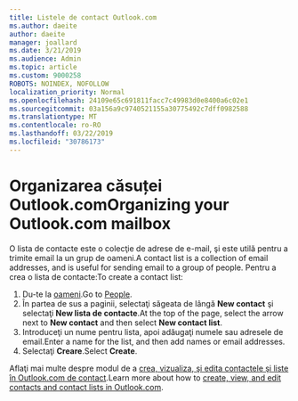 ```yaml
---
title: Listele de contact Outlook.com
ms.author: daeite
author: daeite
manager: joallard
ms.date: 3/21/2019
ms.audience: Admin
ms.topic: article
ms.custom: 9000258
ROBOTS: NOINDEX, NOFOLLOW
localization_priority: Normal
ms.openlocfilehash: 24109e65c691811facc7c49983d0e8400a6c02e1
ms.sourcegitcommit: 03a156a9c9740521155a30775492c7dff0982588
ms.translationtype: MT
ms.contentlocale: ro-RO
ms.lasthandoff: 03/22/2019
ms.locfileid: "30786173"
---
```

# <a name="organizing-your-outlookcom-mailbox"></a><span data-ttu-id="02258-102">Organizarea căsuței Outlook.com</span><span class="sxs-lookup"><span data-stu-id="02258-102">Organizing your Outlook.com mailbox</span></span>

<span data-ttu-id="02258-103">O lista de contacte este o colecţie de adrese de e-mail, şi este utilă pentru a trimite email la un grup de oameni.</span><span class="sxs-lookup"><span data-stu-id="02258-103">A contact list is a collection of email addresses, and is useful for sending email to a group of people.</span></span> <span data-ttu-id="02258-104">Pentru a crea o lista de contacte:</span><span class="sxs-lookup"><span data-stu-id="02258-104">To create a contact list:</span></span>

1. <span data-ttu-id="02258-105">Du-te la [oameni](https://outlook.live.com/people/).</span><span class="sxs-lookup"><span data-stu-id="02258-105">Go to [People](https://outlook.live.com/people/).</span></span>
1. <span data-ttu-id="02258-106">În partea de sus a paginii, selectaţi săgeata de lângă **New contact** şi selectaţi **New lista de contacte**.</span><span class="sxs-lookup"><span data-stu-id="02258-106">At the top of the page, select the arrow next to **New contact** and then select **New contact list**.</span></span>
1. <span data-ttu-id="02258-107">Introduceţi un nume pentru lista, apoi adăugaţi numele sau adresele de email.</span><span class="sxs-lookup"><span data-stu-id="02258-107">Enter a name for the list, and then add names or email addresses.</span></span>
1. <span data-ttu-id="02258-108">Selectaţi **Creare**.</span><span class="sxs-lookup"><span data-stu-id="02258-108">Select **Create**.</span></span>

<span data-ttu-id="02258-109">Aflaţi mai multe despre modul de a [crea, vizualiza, şi edita contactele şi liste în Outlook.com de contact](https://support.office.com/article/5b909158-036e-4820-92f7-2a27f57b9f01).</span><span class="sxs-lookup"><span data-stu-id="02258-109">Learn more about how to [create, view, and edit contacts and contact lists in Outlook.com](https://support.office.com/article/5b909158-036e-4820-92f7-2a27f57b9f01).</span></span>